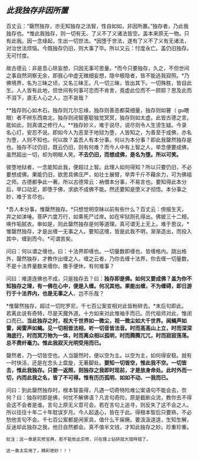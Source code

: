 ## *此我独存非因所置*

百丈云：“罄然独存，亦无知独存之法智，性自如如，非因所置。”独存者，乃此我独存也。*惟此我独存，则一切有无、了义不了义诸法皆空。盖本来原无一物。只有此我。因一念缘起，生出一切世法。*因堕于世法，遂有了义不了义有无诸法，对治世法烦恼。今既独存仍旧，则大事了毕。所以又云：忖度永亡。盖仍旧独存。无可忖度。

故古德云：非是息心除妄想，只因无事可思量。*而今只要独存，久之，不但世间之事自然洞察无余，即我心中虚无微细妄想，隐中极隐者，皆不能逃我寂照。*乃佛境界，名为三昧之顷，又名三昧王。凡一切三昧，皆出其下。一切殊胜，皆自此生。人人皆有此地，但世间有何事可恋而不肯舍，竟虚此位而不一顾耶？思及此而不泪下，直无人心之人，岂不哀哉？

**独存则心如木石，独存则兀尔忘缘，独存则善恶都莫细量，独存则如瞽（ gu瞎眼）者不辨东西南北，独存则闭智塞聪独觉冥冥，独存则如太虚。此皆古德之言。能如此，则真谓之修行人。**独存妙义，难于说尽，说尽则令人生谤生疑。今录名心灯，安忍不说。即如今人为恶至于地狱为堕，人皆知之，为善至于成佛，亦名为堕，人则不知也。何以故？盖吾人有本分事。何以为本分事？即此我罄然独存是也。独存不过仍旧，既云仍旧，则有何难？而今人中有上智之人，举念便要成佛，虽然超出一切，却为明眼人笑。**不去仍旧，而想成佛，是名为堕。所以可笑。**

彼堕地狱者，一念能知此我，便超过上智。此理人如何得知？所以只要仍旧，不必要想成佛。果能仍旧，欲思具佛庄严，如壮士展臂，举弄千斤不藉余力，可为佛祖之师。古德都争此一著。所以古德常云：衲僧本分事，不易言也。要知得此本分后，举口动足，即堕于佛，求欲不成佛不能。然还要知是堕义才彻悟。本分事之妙，难于言尽也。

*吾人本分事，惟罄然独存。*只想觉明空昧以前有些什么？百丈云：傍报生天，弃之如涕唾。菩萨六度万行，如乘死尸过岸。如在牢狱厕孔得出。佛披三十二相，唤作垢腻衣。审如是，则此罄然独存是何等道理。真可谓无上无上。难于思议。*惟罄然独存，才是出缠一无事之人。要知这缠，皆是此我不明，渐渐造出，而投入其中，缠到而今。*可谓苦矣。

问曰：何以谓之缠也。曰：十法界即缠也。一切量数即缠也，皆缠格内。跳出格外，罄然独存，才教作出缠之人。缠之云者，乃你去缠十法界，你去缠一切量数，不是十法界量数来缠你，撒手便休，有何难事？

问曰：难道连佛也不成，只是独存去？曰：**独存即是佛。如何又要成佛？盖为你不知独存之理，有一佛在心中，便是入缠。何况其他。果能出缠，不为缠碍，即日游行于十法界内，也是无事之人**，岂不乐哉？

*惟罄然独存，超过一切陀罗尼，千七百公案变相对此皆粉碎去。*末后句即此。若离此说有奇特，尽是天魔外道。十方如来对此惟袖手而已。历代祖师对此，惟闭口而已。**当此独存之时，视大千世界如一微尘，视一微尘如大千世界。闻蝇声如雷，闻雷声如蝇。见一切相皆法相，听一切音皆法音。时而高高山上立，时而深深海底行，时而冥万物为一体，时而离众相以孤明，时而腾腾兀兀，时而寂寂荡荡。总不费纤毫力。惟此我寂灭光明受用而已。**

罄然者，乃一切皆空也。人当罄然时，便以空为主。以空为主，如何得安稳。就有一时快活，还是在念头上盘旋，无著脚处。**要知一切皆空，惟此我不空。一切皆去，惟此我独存。只要一返照，则独存之我即时现前，才是放身命处。此时外而一切，内而此我之名，皆了不可得。惟有历历孤明、如如不动、一我而已。**

问曰：到此罄然独存时，根本智虽得，凡遇一切奇特险难公案语句不能会去，奈何？曰：独存时即是佛，何忧不解佛语？凡言句奇险，原是截断众流，教你去不得会这不会者是谁。言句上原无义意可会。若在言句上追寻，则反失了这不会之人。所以往往十年二十年耽误岁月。今人起退心，皆在于此。得根本智后只要熟，不必愁他言句不会。千七百公案都是闲家具，值什么干屎撅。要汲汲遑遑，生知生解，反迷却此独存之我，他日自然都会。真不值半文钱，才知此独存之妙。珍重珍重。

```xu
批注：这一章是实修宝典，若不能依此实修，只在理上钻研就大错特错了。
```

```yang
这一章太实用了，精彩绝妙！！！
```
